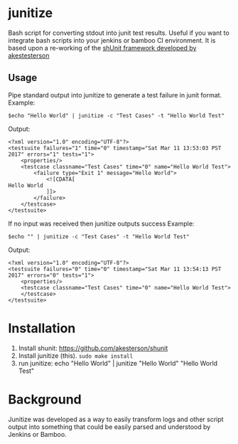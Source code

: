 # junitize
Bash script for converting stdout into junit test results.  Useful if you want to integrate bash scripts into your jenkins or bamboo CI environment.  It is based upon a re-working of the [shUnit framework developed by akestesterson](https://github.com/akesterson/shunit)

## Usage
Pipe standard output into junitize to generate a test failure in junit format.
Example:
```
$echo "Hello World" | junitize -c "Test Cases" -t "Hello World Test"
```
Output:
```
<?xml version="1.0" encoding="UTF-8"?>
<testsuite failures="1" time="0" timestamp="Sat Mar 11 13:53:03 PST 2017" errors="1" tests="1">
    <properties/>
    <testcase classname="Test Cases" time="0" name="Hello World Test">
        <failure type="Exit 1" message="Hello World">
            <![CDATA[
Hello World
            ]]>
        </failure>
    </testcase>
</testsuite>
```
If no input was received then junitize outputs success
Example:
```
$echo "" | junitize -c "Test Cases" -t "Hello World Test"
```
Output:
```
<?xml version="1.0" encoding="UTF-8"?>
<testsuite failures="0" time="0" timestamp="Sat Mar 11 13:54:13 PST 2017" errors="0" tests="1">
    <properties/>
    <testcase classname="Test Cases" time="0" name="Hello World Test">
    </testcase>
</testsuite>
```
  
# Installation
  1.  Install shunit: https://github.com/akesterson/shunit
  2.  Install junitize (this).
    `sudo make install`
  3.  run junitize: echo "Hello World" | junitize "Hello World" "Hello World Test"
  
# Background
  Junitize was developed as a way to easily transform logs and other script output into something that could be easily parsed and understood by Jenkins or Bamboo.
